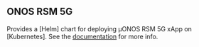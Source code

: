 <!--
SPDX-FileCopyrightText: 2023-present Intel Corporation

SPDX-License-Identifier: Apache-2.0
-->

## ONOS RSM 5G

Provides a [Helm] chart for deploying µONOS RSM 5G xApp on [Kubernetes].
See the [documentation](https://docs.onosproject.org/onos-ran/docs/deployment/) for more info.
